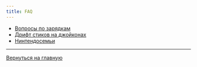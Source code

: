```yaml
---
title: FAQ
---
```


* [Вопросы по зарядкам](https://switchchargers.com/how-it-works/)
* [Дрифт стиков на джойконах](stick_drift.md)
* [Нинтендосемьи](families.md)

---
[Вернуться на главную](https://sychevodstvo.github.io/)
